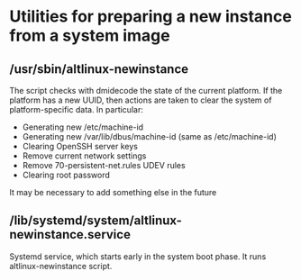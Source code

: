 # Utilities for preparing a new instance from a system image

## /usr/sbin/altlinux-newinstance

The script checks with dmidecode the state of the current platform. If the platform has a new UUID, then actions are taken to clear the system of platform-specific data. In particular:
* Generating new /etc/machine-id
* Generating new /var/lib/dbus/machine-id (same as /etc/machine-id)
* Clearing OpenSSH server keys
* Remove current network settings
* Remove 70-persistent-net.rules UDEV rules
* Clearing root password

It may be necessary to add something else in the future

## /lib/systemd/system/altlinux-newinstance.service

Systemd service, which starts early in the system boot phase. It runs altlinux-newinstance script.

